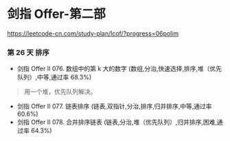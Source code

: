 # 剑指 Offer-第二部
https://leetcode-cn.com/study-plan/lcof/?progress=06polim

### 第 26 天 排序
* 剑指 Offer II 076. 数组中的第 k 大的数字 (数组,分治,快速选择,排序,堆（优先队列）,中等,通过率 68.3%)
> 用一个堆，优先队列解决。
* 剑指 Offer II 077. 链表排序 (链表,双指针,分治,排序,归并排序,中等,通过率 60.6%)
* 剑指 Offer II 078. 合并排序链表 (链表,分治,堆（优先队列）,归并排序,困难,通过率 64.3%)
